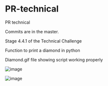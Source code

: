 # PR-technical
PR technical

Commits are in the master.

Stage 4.4.1 of the Technical Challenge

Function to print a diamond in python

Diamond.gif file showing script working properly

![image](https://user-images.githubusercontent.com/67447456/193306164-cf2589a9-a32c-4de8-bebb-d20fc5cf6ef8.png)

![image](https://user-images.githubusercontent.com/67447456/193306242-91ebd327-88e9-47cf-ad67-23ee55274968.png)
